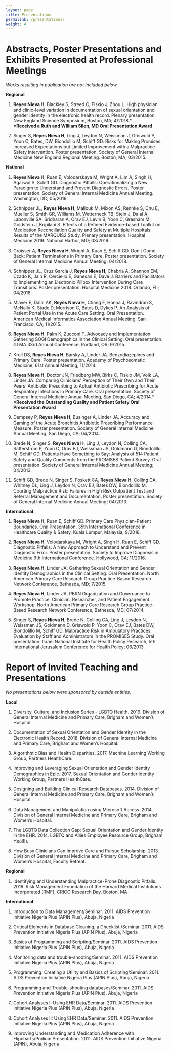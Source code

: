 ```yaml
---
layout: page
title: Presentations
permalink: /presentations/
weight: 4
---
```

# Abstracts, Poster Presentations and Exhibits Presented at Professional Meetings
*Works resulting in publication are not included below.*

**Regional**
1. **Reyes Nieva H**, Blackley S, Streed C, Fiskio J, Zhou L. High physician and clinic-level variation in documentation of sexual orientation and gender identity in the electronic health record. Plenary presentation. New England Science Symposium, Boston, MA; 4/2018.\*    
  **\*Received a Ruth and William Silen, MD Oral Presentation Award**  

2. Singer S, **Reyes Nieva H**, Ling J, Leydon N, Weissman J, Griswold P, Yoon C, Bates, DW, Biondolilo M, Schiff GD. Risks for Making Promises: Increased Expectations but Limited Improvement with a Malpractice Safety Intervention. Poster presentation. Society of General Internal Medicine New England Regional Meeting. Boston, MA; 03/2015.

**National**
1. **Reyes Nieva H**, Ruan E, Volodarskaya M, Wright A, Lim A, Singh H, Agarwal S, Schiff GD. Diagnostic Pitfalls: Operationalizing a New Paradigm to Understand and Prevent Diagnostic Errors. Poster presentation. Society of General Internal Medicine Annual Meeting. Washington, DC; 05/2019.

2. Schnipper JL, **Reyes Nieva H**, Mallouk M, Mixon AS, Rennke S, Chu E, Mueller S, Smith GR, Williams M, Wetterneck TB, Stein J, Dalal A, Labonville SA, Sridharan A, Orav EJ, Levin B, Yoon C, Gresham M, Goldstein J, Kripilani S. Effects of a Refined Evidence-based Toolkit on Medication Reconciliation Quality and Safety at Multiple Hospitals: Results of the MARQUIS2 Study. Plenary presentation. Hospital Medicine 2019. National Harbor, MD; 03/2019.

3. Groisser A, **Reyes Nieva H**, Wright A, Ruan E, Schiff GD. Don’t Come Back: Patient Terminations in Primary Care. Poster presentation. Society of General Internal Medicine Annual Meeting; 04/2018.

4. Schnipper JL, Cruz Garcia J, **Reyes Nieva H**, Chabria A, Shannon EM, Czado K, Jain R, Cerciello E, Ganesan E, Dave J. Barriers and Facilitators to Implementing an Electronic Pillbox Intervention During Care Transitions. Poster presentation. Hospital Medicine 2018. Orlando, FL; 04/2018.

5. Mlaver E, Dalal AK, **Reyes Nieva H**, Chang F, Hanna J, Ravindran S, McNally K, Stade D, Morrison C, Bates D, Dykes P. An Analysis of Patient Portal Use in the Acute Care Setting. Oral Presentation. American Medical Informatics Association Annual Meeting. San Francisco, CA; 11/2015.

6. **Reyes Nieva H**, Palm K, Zucconi T. Advocacy and Implementation: Gathering SOGI Demographics in the Clinical Setting. Oral presentation. GLMA 33rd Annual Conference. Portland, OR; 9/2015.

7. Kroll DS, **Reyes Nieva H**, Barsky A, Linder JA. Benzodiazepines and Primary Care. Poster presentation. Academy of Psychosomatic Medicine, 61st Annual Meeting; 11/2014.

8. **Reyes Nieva H**, Doctor JN, Friedberg MW, Birks C, Fiskio JM, Volk LA, Linder JA. Comparing Clinicians’ Perception of Their Own and Their Peers’ Antibiotic Prescribing to Actual Antibiotic Prescribing for Acute Respiratory Infections in Primary Care. Oral presentation. Society of General Internal Medicine Annual Meeting, San Diego, CA; 4/2014.\*  
  **\*Received the Outstanding Quality and Patient Safety Oral Presentation Award**

9. Dempsey P, **Reyes Nieva H**, Businger A, Linder JA. Accuracy and Gaming of the Acute Bronchitis Antibiotic Prescribing Performance Measure. Poster presentation. Society of General Internal Medicine Annual Meeting. San Diego, CA; 04/2014.

10. Brede N, Singer S, **Reyes Nieva H**, Ling J, Leydon N, Colling CA, Satterstrom P, Yoon C, Orav EJ, Weissman JS, Goldmann D, Biondolillo M, Schiff GD. Patients Have Something to Say: Analysis of 514 Patient Safety and Quality Comments from the PROMISES Patient Survey. Oral presentation. Society of General Internal Medicine Annual Meeting; 04/2013.

11. Schiff GD, Brede N, Singer S, Foskett CA, **Reyes Nieva H**, Colling CA, Whitney DL, Ling J, Leydon N, Orav EJ, Bates DW, Biondolillo M. Courting Malpractice Risk: Failures in High Risk Outpatient Test and Referral Management and Documentation. Poster presentation. Society of General Internal Medicine Annual Meeting; 04/2013.
    
**International**
1. **Reyes Nieva H**, Ruan E, Schiff GD. Primary Care Physician-Patient Boundaries. Oral Presentation. 35th International Conference in Healthcare Quality & Safety, Kuala Lumpur, Malaysia; 9/2018.

2. **Reyes Nieva H**, Volodarskaya M, Wright A, Singh H, Ruan E, Schiff GD. Diagnostic Pitfalls: A New Approach to Understand and Prevent Diagnostic Error. Poster presentation. Society to Improve Diagnosis in Medicine 9th International Conference. Hollywood, CA; 11/2016.

3. **Reyes Nieva H**, Linder JA. Gathering Sexual Orientation and Gender Identity Demographics in the Clinical Setting. Oral Presentation. North American Primary Care Research Group Practice-Based Research Network Conference, Bethesda, MD; 7/2015.

4. **Reyes Nieva H**, Linder JA. PBRN Organization and Governance to Promote Practice, Clinician, Researcher, and Patient Engagement. Workshop. North American Primary Care Research Group Practice-Based Research Network Conference, Bethesda, MD; 07/2014.

5. Singer S, **Reyes Nieva H**, Brede N, Colling CA, Ling J, Leydon N, Weissman JS, Goldmann D, Griswold P, Yoon C, Orav EJ, Bates DW, Biondolillo M, Schiff GD. Malpractice Risk in Ambulatory Practices: Evaluation by Staff and Administrators in the PROMISES Study. Oral presentation. Israel National Institute for Health Policy Research, 5th International Jerusalem Conference for Health Policy; 06/2013.

# Report of Invited Teaching and Presentations
*No presentations below were sponsored by outside entities.*

**Local**  

1. Diversity, Culture, and Inclusion Series - LGBTQ Health. 2019. Division of General Internal Medicine and Primary Care, Brigham and Women’s Hospital.  

2. Documentation of Sexual Orientation and Gender Identity in the Electronic Health Record. 2018. Division of General Internal Medicine and Primary Care, Brigham and Women’s Hospital.  

3. Algorithmic Bias and Health Disparities. 2017. Machine Learning Working Group, Partners HealthCare.

4. Improving and Leveraging Sexual Orientation and Gender Identity Demographics in Epic. 2017. Sexual Orientation and Gender Identity Working Group, Partners HealthCare.  

5. Designing and Building Clinical Research Databases. 2014. Division of General Internal Medicine and Primary Care, Brigham and Women’s Hospital.

6. Data Management and Manipulation using Microsoft Access. 2014. Division of General Internal Medicine and Primary Care, Brigham and Women’s Hospital.  

7. The LGBTQ Data Collection Gap: Sexual Orientation and Gender Identity in the EHR. 2014. LGBTQ and Allies Employee Resource Group, Brigham Health.

8. How Busy Clinicians Can Improve Care and Pursue Scholarship. 2013. Division of General Internal Medicine and Primary Care, Brigham and Women’s Hospital, Faculty Retreat.  

**Regional**  
1. Identifying and Understanding Malpractice-Prone Diagnostic Pitfalls. 2016. Risk Management Foundation of the Harvard Medical Institutions Incorporated (RMF), CRICO Research Day. Boston, MA

**International**   
1. Introduction to Data Management/Seminar. 2011. AIDS Prevention Initiative Nigeria Plus (APIN Plus), Abuja, Nigeria  
  
2. Critical Elements in Database Cleaning, a Checklist /Seminar. 2011. AIDS Prevention Initiative Nigeria Plus (APIN Plus), Abuja, Nigeria  

3. Basics of Programming and Scripting/Seminar. 2011. AIDS Prevention Initiative Nigeria Plus (APIN Plus), Abuja, Nigeria  

4. Monitoring data and trouble-shooting/Seminar. 2011. AIDS Prevention Initiative Nigeria Plus (APIN Plus), Abuja, Nigeria  

5. Programming: Creating a Utility and Basics of Scripting/Seminar. 2011. AIDS Prevention Initiative Nigeria Plus (APIN Plus), Abuja, Nigeria

6. Programming and Trouble-shooting databases/Seminar. 2011. AIDS Prevention Initiative Nigeria Plus (APIN Plus), Abuja, Nigeria

7. Cohort Analyses I: Using EHR Data/Seminar. 2011. AIDS Prevention Initiative Nigeria Plus (APIN Plus), Abuja, Nigeria

8. Cohort Analyses II: Using EHR Data/Seminar. 2011. AIDS Prevention Initiative Nigeria Plus (APIN Plus), Abuja, Nigeria

9. Improving Understanding and Medication Adherence with Flipcharts/Podium Presentation. 2011. AIDS Prevention Initiative Nigeria (APIN), Abuja, Nigeria

 